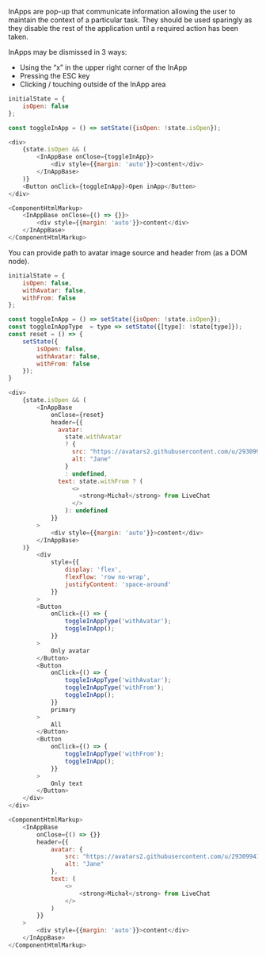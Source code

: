 InApps are pop-up that communicate information allowing the user to maintain the context of a particular task. They should be used sparingly as they disable the rest of the application until a required action has been taken.

InApps may be dismissed in 3 ways:
<ul>
  <li>Using the “x” in the upper right corner of the InApp</li>
  <li>Pressing the ESC key</li>
  <li>Clicking / touching outside of the InApp area</li>
</ul>

```js
initialState = {
    isOpen: false
};

const toggleInApp = () => setState({isOpen: !state.isOpen});

<div>
    {state.isOpen && (
        <InAppBase onClose={toggleInApp}>
            <div style={{margin: 'auto'}}>content</div>
        </InAppBase>
    )}
    <Button onClick={toggleInApp}>Open inApp</Button>
</div>
```
```js noeditor
<ComponentHtmlMarkup>
    <InAppBase onClose={() => {}}>
        <div style={{margin: 'auto'}}>content</div>
    </InAppBase>
</ComponentHtmlMarkup>
```

You can provide path to avatar image source and header from (as a DOM node).

```js
initialState = {
    isOpen: false,
    withAvatar: false,
    withFrom: false
};

const toggleInApp = () => setState({isOpen: !state.isOpen});
const toggleInAppType  = type => setState({[type]: !state[type]});
const reset = () => {
    setState({
        isOpen: false,
        withAvatar: false,
        withFrom: false
    });
}

<div>
    {state.isOpen && (
        <InAppBase 
            onClose={reset}
            header={{
              avatar: 
                state.withAvatar
                ? {
                  src: "https://avatars2.githubusercontent.com/u/29309941?s=88&v=4",
                  alt: "Jane"
                }
                : undefined,
              text: state.withFrom ? (
                  <>
                    <strong>Michał</strong> from LiveChat
                  </>
                ): undefined
            }}
        >
            <div style={{margin: 'auto'}}>content</div>
        </InAppBase>
    )}
        <div
            style={{
                display: 'flex',
                flexFlow: 'row no-wrap',
                justifyContent: 'space-around'
            }}
        >
        <Button
            onClick={() => {
                toggleInAppType('withAvatar');
                toggleInApp();
            }}
        >
            Only avatar
        </Button>
        <Button
            onClick={() => {
                toggleInAppType('withAvatar');
                toggleInAppType('withFrom');
                toggleInApp();
            }}
            primary
        >
            All
        </Button>  
        <Button
            onClick={() => {
                toggleInAppType('withFrom');
                toggleInApp();
            }}
        >
            Only text
        </Button>
    </div>
</div>
```
```js noeditor
<ComponentHtmlMarkup>
    <InAppBase 
        onClose={() => {}}
        header={{
            avatar: {
                src: "https://avatars2.githubusercontent.com/u/29309941?s=88&v=4",
                alt: "Jane"
            },
            text: (
                <>
                    <strong>Michał</strong> from LiveChat
                </>
            )
        }}
    >
        <div style={{margin: 'auto'}}>content</div>
    </InAppBase>
</ComponentHtmlMarkup>
```
